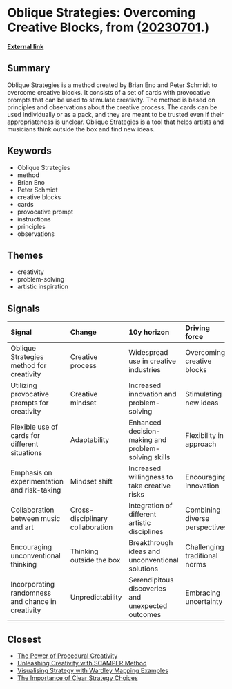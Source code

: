 # __Oblique Strategies: Overcoming Creative Blocks__, from ([20230701](https://kghosh.substack.com/p/20230701).)

__[External link](https://matt-rickard.com/list-of-all-oblique-strategies)__



## Summary

Oblique Strategies is a method created by Brian Eno and Peter Schmidt to overcome creative blocks. It consists of a set of cards with provocative prompts that can be used to stimulate creativity. The method is based on principles and observations about the creative process. The cards can be used individually or as a pack, and they are meant to be trusted even if their appropriateness is unclear. Oblique Strategies is a tool that helps artists and musicians think outside the box and find new ideas.

## Keywords

* Oblique Strategies
* method
* Brian Eno
* Peter Schmidt
* creative blocks
* cards
* provocative prompt
* instructions
* principles
* observations

## Themes

* creativity
* problem-solving
* artistic inspiration

## Signals

| Signal                                            | Change                           | 10y horizon                                         | Driving force                  |
|:--------------------------------------------------|:---------------------------------|:----------------------------------------------------|:-------------------------------|
| Oblique Strategies method for creativity          | Creative process                 | Widespread use in creative industries               | Overcoming creative blocks     |
| Utilizing provocative prompts for creativity      | Creative mindset                 | Increased innovation and problem-solving            | Stimulating new ideas          |
| Flexible use of cards for different situations    | Adaptability                     | Enhanced decision-making and problem-solving skills | Flexibility in approach        |
| Emphasis on experimentation and risk-taking       | Mindset shift                    | Increased willingness to take creative risks        | Encouraging innovation         |
| Collaboration between music and art               | Cross-disciplinary collaboration | Integration of different artistic disciplines       | Combining diverse perspectives |
| Encouraging unconventional thinking               | Thinking outside the box         | Breakthrough ideas and unconventional solutions     | Challenging traditional norms  |
| Incorporating randomness and chance in creativity | Unpredictability                 | Serendipitous discoveries and unexpected outcomes   | Embracing uncertainty          |

## Closest

* [The Power of Procedural Creativity](b904404d29de27e27cbc3dfa95c59f27)
* [Unleashing Creativity with SCAMPER Method](0e850e13ca65ce51de13cd4e0ec85861)
* [Visualising Strategy with Wardley Mapping Examples](ccbfba09df6fed1b88325852e7c3e80d)
* [The Importance of Clear Strategy Choices](b393d3164c1634957a3bc8e2ae733b41)